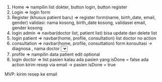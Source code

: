 1. Home =>
    nampilin list dokter, button login, button register
2. Login =>
    login form
3. Register (khusus patient baru) =>
    register form(name, birth_date, email, gender)
    validasi: nama kosong, birth_date kosong, validasei email, gender kosong
4. login admin =>
    navbar(doctor list, patient list)
    bisa update dan delete list
5. login patient =>
    navbar(home, profile, consultation)
    list doctor no action
6. consultation =>
    navbar(home, profile, consultation)
    form konsultasi -> diagnosa <text box>, nama doctor <select>, submit button
    validasi kalau diagnosa kosong
7. profile =>
    nampilin data patient
    edit optional
8. login doctor =>
    list pasien kalau ada pasien yang isDone = false ada action kirim resep via email -> pasien isDone = true


MVP: kirim resep ke email
